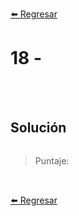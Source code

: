 [⬅️ Regresar](https://github.com/cosmoart/adventJS)

# 18 -


<br/>
<br/>

## Solución

```js
```

> Puntaje:

<br/>

[⬅️ Regresar](https://github.com/cosmoart/adventJS)